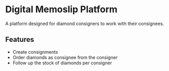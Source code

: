 # Digital Memoslip Platform

A platform designed for diamond consigners to work with their consignees.

## Features

- Create consignments
- Order diamonds as consignee from the consigner
- Follow up the stock of diamonds per consigner
